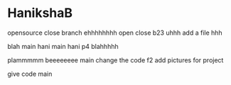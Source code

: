 # HanikshaB
opensource
close
 branch
ehhhhhhhh
open
close
b23
uhhh
add a file
hhh

blah
 main
 hani
 main
 hani
 p4
 blahhhhh

plammmmm
beeeeeeee
 main
 change the code
 f2
 add pictures for project

 give code
 main
